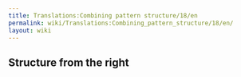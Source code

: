 ```yaml
---
title: Translations:Combining pattern structure/18/en
permalink: wiki/Translations:Combining_pattern_structure/18/en/
layout: wiki
---
```


## Structure from the right
